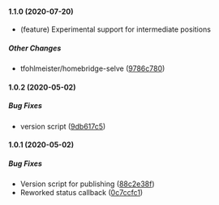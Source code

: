 #### 1.1.0 (2020-07-20)

* (feature) Experimental support for intermediate positions

##### Other Changes

* tfohlmeister/homebridge-selve ([9786c780](https://github.com/tfohlmeister/homebridge-selve/commit/9786c780ac031888f95fe2b4edb76496d6556695))

#### 1.0.2 (2020-05-02)

##### Bug Fixes

*  version script ([9db617c5](https://github.com/tfohlmeister/homebridge-selve/commit/9db617c52277cde49eadb306ac15ffaed7dd95b9))

#### 1.0.1 (2020-05-02)

##### Bug Fixes

*  Version script for publishing ([88c2e38f](https://github.com/tfohlmeister/homebridge-selve/commit/88c2e38fc7de9e25a9f111e1bbaeb67877a87a27))
*  Reworked status callback ([0c7ccfc1](https://github.com/tfohlmeister/homebridge-selve/commit/0c7ccfc107cbfbd3a9e7be49172bacb069d57650))

